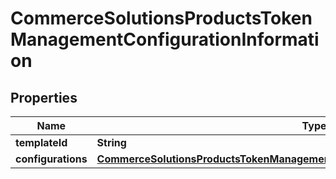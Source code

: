 
# CommerceSolutionsProductsTokenManagementConfigurationInformation

## Properties
Name | Type | Description | Notes
------------ | ------------- | ------------- | -------------
**templateId** | **String** |  |  [optional]
**configurations** | [**CommerceSolutionsProductsTokenManagementConfigurationInformationConfigurations**](CommerceSolutionsProductsTokenManagementConfigurationInformationConfigurations.md) |  |  [optional]



